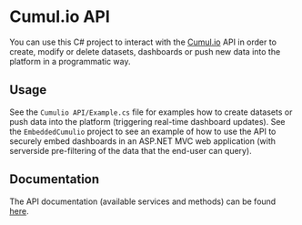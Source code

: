 # Cumul.io API

You can use this C# project to interact with the [Cumul.io](https://cumul.io) API in order to create, modify or delete datasets, dashboards or push new data into the platform in a programmatic way.

## Usage

See the `Cumulio API/Example.cs` file for examples how to create datasets or push data into the platform (triggering real-time dashboard updates).
See the `EmbeddedCumulio` project to see an example of how to use the API to securely embed dashboards in an ASP.NET MVC web application (with serverside pre-filtering of the data that the end-user can query).

## Documentation

The API documentation (available services and methods) can be found [here](https://developer.cumul.io/).
